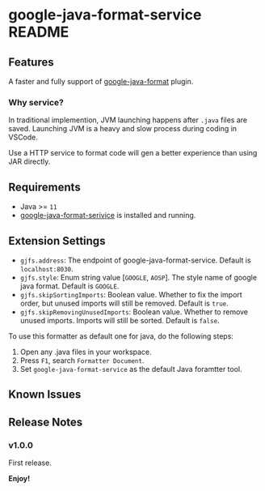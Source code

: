# google-java-format-service README

## Features

A faster and fully support of [google-java-format](https://github.com/google/google-java-format) plugin.

### Why service?

In traditional implemention, JVM launching happens after `.java` files are saved. Launching JVM is a heavy and slow process during coding in VSCode.

Use a HTTP service to format code will gen a better experience than using JAR directly.

## Requirements

- Java >= `11`
- [google-java-format-serivice](google-java-format-service/README.md) is installed and running.

## Extension Settings

- `gjfs.address`: The endpoint of google-java-format-service. Default is `localhost:8030`.
- `gjfs.style`: Enum string value [`GOOGLE`, `AOSP`]. The style name of google java format. Default is `GOOGLE`.
- `gjfs.skipSortingImports`: Boolean value. Whether to fix the import order, but unused imports will still be removed. Default is `true`.
- `gjfs.skipRemovingUnusedImports`: Boolean value. Whether to remove unused imports. Imports will still be sorted. Default is `false`.

To use this formatter as default one for java, do the following steps:

1. Open any .java files in your workspace.
1. Press `F1`, search `Formatter Document`.
1. Set `google-java-format-service` as the default Java foramtter tool.

## Known Issues

## Release Notes

### v1.0.0

First release.

**Enjoy!**
